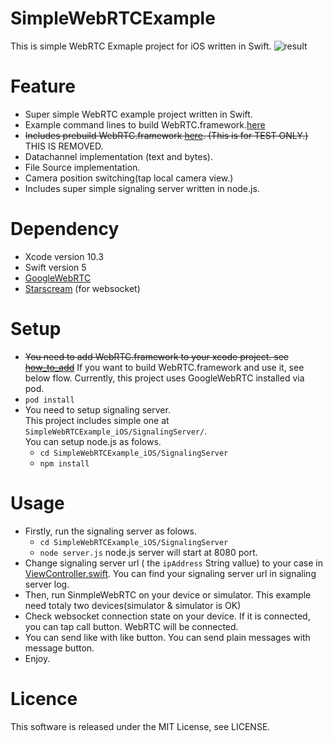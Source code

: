 # SimpleWebRTCExample

This is simple WebRTC Exmaple project for iOS written in Swift.
![result](https://raw.githubusercontent.com/tkmn0/SimpleWebRTCExample_iOS/master/media/sample.gif)

# Feature

- Super simple WebRTC example project written in Swift.
- Example command lines to build WebRTC.framework.[here](https://github.com/tkmn0/SimpleWebRTCExample_iOS/blob/master/docs/BuildWebRTCFrameworkFlow.md)
- ~~Includes prebuild WebRTC.framework [here](https://github.com/tkmn0/SimpleWebRTCExample_iOS/releases). (This is for TEST ONLY.)~~ THIS IS REMOVED.
- Datachannel implementation (text and bytes).
- File Source implementation.
- Camera position switching(tap local camera view.)
- Includes super simple signaling server written in node.js.

# Dependency

- Xcode version 10.3
- Swift version 5
- [GoogleWebRTC](https://cocoapods.org/pods/GoogleWebRTC)
- [Starscream](https://github.com/daltoniam/starscream) (for websocket)

# Setup
- ~~You need to add WebRTC.framework to your xcode project. see [how_to_add](https://github.com/tkmn0/SimpleWebRTCExample_iOS/blob/master/docs/how_to_add.md)~~ If you want to build WebRTC.framework and use it, see below flow. Currently, this project uses GoogleWebRTC installed via pod.
- `pod install`
- You need to setup signaling server.  
  This project includes simple one at `SimpleWebRTCExample_iOS/SignalingServer/`.  
  You can setup node.js as folows.
  - `cd SimpleWebRTCExample_iOS/SignalingServer`
  - `npm install`

# Usage

- Firstly, run the signaling server as folows.
  - `cd SimpleWebRTCExample_iOS/SignalingServer`
  - `node server.js`
    node.js server will start at 8080 port.
- Change signaling server url ( the `ipAddress` String vallue) to your case in [ViewController.swift](./SimpleWebRTC/ViewController/ViewController.swift). You can find your signaling server url in signaling server log.
- Then, run SinmpleWebRTC on your device or simulator. This example need totaly two devices(simulator & simulator is OK)
- Check websocket connection state on your device. If it is connected, you can tap call button. WebRTC will be connected.
- You can send like with like button.
  You can send plain messages with message button.
- Enjoy.

# Licence

This software is released under the MIT License, see LICENSE.
